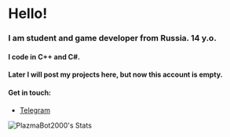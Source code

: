 # Hello!
### I am student and game developer from Russia. 14 y.o.
#### I code in C++ and C#.
#### Later I will post my projects here, but now this account is empty.
#### Get in touch:
- [Telegram](https://PlazmaBot2000.t.me)


![PlazmaBot2000's Stats](https://github-readme-stats.vercel.app/api?username=PlazmaBot2000&theme=gruvbox&show_icons=true&hide_border=true&count_private=true)
